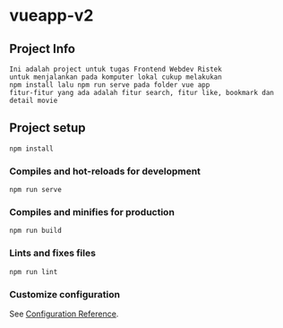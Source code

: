 # vueapp-v2
## Project Info
```
Ini adalah project untuk tugas Frontend Webdev Ristek
untuk menjalankan pada komputer lokal cukup melakukan
npm install lalu npm run serve pada folder vue app
fitur-fitur yang ada adalah fitur search, fitur like, bookmark dan detail movie
```
## Project setup
```
npm install
```

### Compiles and hot-reloads for development
```
npm run serve
```

### Compiles and minifies for production
```
npm run build
```

### Lints and fixes files
```
npm run lint
```

### Customize configuration
See [Configuration Reference](https://cli.vuejs.org/config/).
